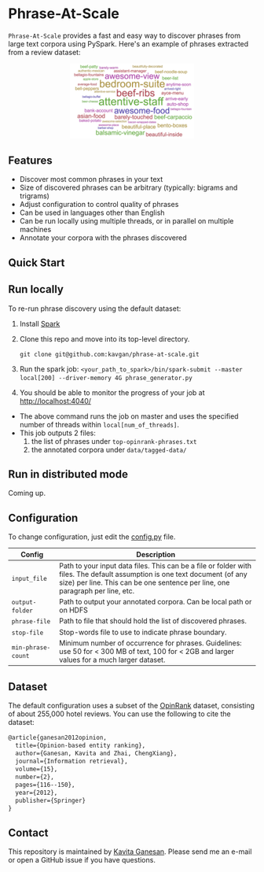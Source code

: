 # Phrase-At-Scale

`Phrase-At-Scale` provides a fast and easy way to discover phrases from large text corpora using PySpark. Here's an example of phrases extracted from a review dataset:

<div align="center" width="100%">
<img src="phrase-at-scale.png" width="50%">
</div>

## Features
- Discover most common phrases in your text
- Size of discovered phrases can be arbitrary (typically: bigrams and trigrams)
- Adjust configuration to control quality of phrases
- Can be used in languages other than English 
- Can be run locally using multiple threads, or in parallel on multiple machines
- Annotate your corpora with the phrases discovered

## Quick Start

## Run locally
To re-run phrase discovery using the default dataset:
1. Install [Spark](https://spark.apache.org/downloads.html) 
1. Clone this repo and move into its top-level directory.

	```
	git clone git@github.com:kavgan/phrase-at-scale.git
	```
1. Run the spark job: `<your_path_to_spark>/bin/spark-submit --master local[200] --driver-memory 4G phrase_generator.py `
1. You should be able to monitor the progress of your job at [http://localhost:4040/](http://localhost:4040/)

- The above command runs the job on master and uses the specified number of threads within `local[num_of_threads]`.
- This job outputs 2 files: 
	1. the list of phrases under `top-opinrank-phrases.txt` 
    1. the annotated corpora under `data/tagged-data/` 

## Run in distributed mode
Coming up.



## Configuration
To change configuration, just edit the [config.py](config.py) file.

| Config  |  Description |
|---|---|
|`input_file`   |Path to your input data files. This can be a file or folder with files. The default assumption is one text document (of any size) per line. This can be one sentence per line, one paragraph per line, etc. |
| `output-folder`  | Path to output your annotated corpora. Can be local path or on HDFS   |
| `phrase-file`  |Path to file that should hold the list of discovered phrases.    |
| `stop-file`  | Stop-words file to use to indicate phrase boundary.   |
| `min-phrase-count`  | Minimum number of occurrence for phrases. Guidelines: use 50 for < 300 MB of text, 100 for < 2GB and larger values for a much larger dataset.  |


## Dataset

The default configuration uses a subset of the [OpinRank](http://kavita-ganesan.com/entity-ranking-data/#.WtrU49Pwads) dataset, consisting of about 255,000 hotel reviews. You can use the following to cite the dataset:

```
@article{ganesan2012opinion,
  title={Opinion-based entity ranking},
  author={Ganesan, Kavita and Zhai, ChengXiang},
  journal={Information retrieval},
  volume={15},
  number={2},
  pages={116--150},
  year={2012},
  publisher={Springer} 
}
```

## Contact
This repository is maintained by [Kavita Ganesan](mailto:ganesan.kavita@gmail.com). Please send me an e-mail or open a GitHub issue if you have questions. 
